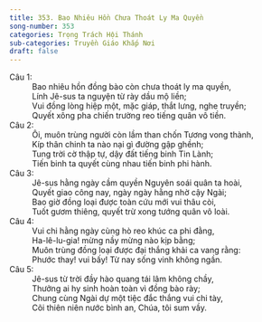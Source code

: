 ```yaml
---
title: 353. Bao Nhiêu Hồn Chưa Thoát Ly Ma Quyền
song-number: 353
categories: Trọng Trách Hội Thánh
sub-categories: Truyền Giáo Khắp Nơi
draft: false
---
```

<dl><dt>Câu 1:</dt><dd data-verse="1">Bao nhiêu hồn đồng bào còn chưa thoát ly ma quyền, <br/>Lính Jê-sus ta nguyện từ rày dầu mộ liền; <br/>Vui đồng lòng hiệp một, mặc giáp, thắt lưng, nghe truyền; <br/>Quyết xông pha chiến trường reo tiếng quân vô tiền. </dd><dt>Câu 2:</dt><dd data-verse="2">Ôi, muôn trùng người còn lầm than chốn Tương vong thành, <br/>Kíp thân chinh ta nào nại gì đường gập ghềnh; <br/>Tung trời cờ thập tự, dậy đất tiếng binh Tin Lành; <br/>Tiến binh ta quyết cùng nhau tiến binh phi hành. </dd><dt>Câu 3:</dt><dd data-verse="3">Jê-sus hằng ngày cầm quyền Nguyên soái quân ta hoài, <br/>Quyết giao công nay, ngày ngày hằng nhờ cậy Ngài; <br/>Bao giờ đồng loại được toàn cứu mới vui thâu còi, <br/>Tuốt gươm thiêng, quyết trừ xong tướng quân vô loài. </dd><dt>Câu 4:</dt><dd data-verse="4">Vui chi hằng ngày cùng hò reo khúc ca phi đằng, <br/>Ha-lê-lu-gia! mừng nầy mừng nào kịp bằng; <br/>Muôn trùng đồng loại được đại thắng khải ca vang rằng: <br/>Phước thay! vui bấy! Từ nay sống vinh không ngần. </dd><dt>Câu 5:</dt><dd data-verse="5">Jê-sus từ trời đầy hào quang tái lâm không chầy, <br/>Thưởng ai hy sinh hoàn toàn vì đồng bào rày; <br/>Chung cùng Ngài dự một tiệc đắc thắng vui chi tày, <br/>Cõi thiên niên nước bình an, Chúa, tôi sum vầy. </dd></dl>